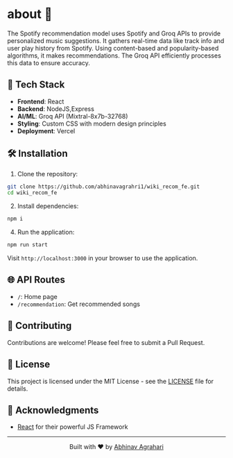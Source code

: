 # about 📝
The Spotify recommendation model uses Spotify and Groq APIs to provide personalized music suggestions. It gathers real-time data like track info and user play history from Spotify. Using content-based and popularity-based algorithms, it makes recommendations. The Groq API efficiently processes this data to ensure accuracy.


## 🚀 Tech Stack

- **Frontend**: React
- **Backend**: NodeJS,Express
- **AI/ML**: Groq API (Mixtral-8x7b-32768)
- **Styling**: Custom CSS with modern design principles
- **Deployment**: Vercel

## 🛠️ Installation

1. Clone the repository:
```bash
git clone https://github.com/abhinavagrahri1/wiki_recom_fe.git
cd wiki_recom_fe
```

2. Install dependencies:
```bash
npm i
```

4. Run the application:
```bash
npm run start
```

Visit `http://localhost:3000` in your browser to use the application.


## 🌐 API Routes

- `/`: Home page
- `/recommendation`: Get recommended songs

## 🤝 Contributing

Contributions are welcome! Please feel free to submit a Pull Request.

## 📄 License

This project is licensed under the MIT License - see the [LICENSE](LICENSE) file for details.

## 🙏 Acknowledgments

- [React](https://react.com/) for their powerful JS Framework


---

<p align="center">Built with ❤️ by <a href="https://github.com/abhinavagrahari1">Abhinav Agrahari</a></p>
